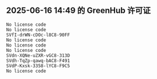 ## 2025-06-16 14:49 的 GreenHub 许可证
```
No license code
No license code
SVfI-drWN-cDOc-l8C8-90FF
No license code
No license code
No license code
SVdn-XQNe-uZXR-vGC8-313D
SVdh-TqZp-qawq-bAC8-F491
SVdP-Kxsk-3358-lYC8-F9C5
No license code
```
